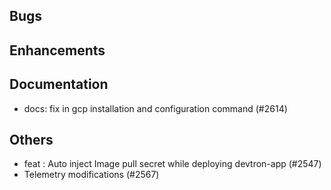## Bugs
## Enhancements
## Documentation
- docs: fix in gcp installation and configuration command (#2614)
## Others
- feat : Auto inject Image pull secret while deploying devtron-app (#2547)
- Telemetry modifications (#2567)
